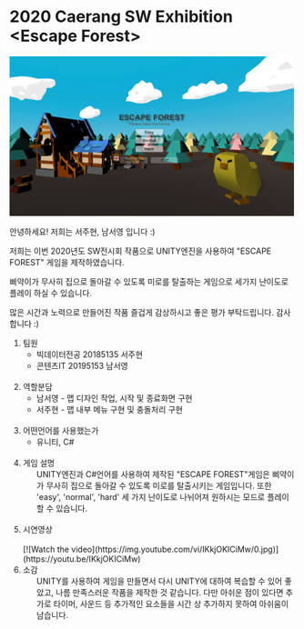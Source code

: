 # 2020 Caerang SW Exhibition &#60;Escape Forest&#62;

<img src="./image/start.PNG" width=500px>

안녕하세요! 저희는 서주현, 남서영 입니다 :)

저희는 이번 2020년도 SW전시회 작품으로 
UNITY엔진을 사용하여 "ESCAPE FOREST" 게임을 제작하였습니다.

삐약이가 무사히 집으로 돌아갈 수 있도록 미로를 탈출하는 게임으로 
세가지 난이도로 플레이 하실 수 있습니다.

많은 시간과 노력으로 만들어진 작품 즐겁게 감상하시고
좋은 평가 부탁드립니다. 감사합니다 :)

<ol>
  <li>팀원
    <ul>
      <li>빅데이터전공 20185135 서주현
      <li>콘텐츠IT 20195153 남서영</ul><br>
  <li>역할분담
    <ul>
      <li>남서영 - 맵 디자인 작업, 시작 및 종료화면 구현
      <li>서주현 - 맵 내부 메뉴 구현 및 충돌처리 구현<br><br>
    </ul>
  <li>어떤언어를 사용했는가
    <ul><li>유니티, C#</ul><br>
  <li>게임 설명
    <ul>UNITY엔진과 C#언어를 사용하여 제작된 "ESCAPE FOREST"게임은
 삐약이가 무사히 집으로 돌아갈 수 있도록 미로를 탈출시키는 게임입니다.
 또한 'easy', 'normal', 'hard' 세 가지 난이도로 나뉘어져 원하시는 모드로
      플레이 할 수 있습니다.</ul><br>
  <li>시연영상</li><br>
  [![Watch the video](https://img.youtube.com/vi/IKkjOKICiMw/0.jpg)](https://youtu.be/IKkjOKICiMw)

  <li>소감
    <ul>UNITY를 사용하여 게임을 만들면서 다시 UNITY에 대하여 복습할 수 있어 좋았고,
 나름 만족스러운 작품을 제작한 것 같습니다. 다만 아쉬운 점이 있다면 추가로 타이머, 사운드 등
      추가적인 요소들을 시간 상 추가하지 못하여 아쉬움이 남습니다.</ul>
</ol>
     
